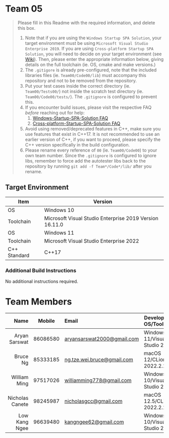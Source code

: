 # Team 05

> Please fill in this Readme with the required information, and delete this box.
> 
> 1. Note that if you are using the `Windows Startup SPA Solution`, your target environment must be using `Microsoft Visual Studio Enterprise 2019`. 
>   If you are using `Cross-platform Startup SPA Solution`, you will need to decide on your target environment (see [Wiki](https://github.com/nus-cs3203/project-wiki/wiki/Version-Control-System-and-Code-Repository)).
>   Then, please enter the appropriate information below, giving details on the full toolchain (ie. OS, cmake and make versions.)
> 2. The `.gitigore` is already pre-configured, note that the included libraries files (ie. `Team00/Code00/lib`) must accompany this repository and not to be removed from the repository.
> 3. Put your test cases inside the correct directory (ie. `Team00/Tests00/`) not inside the scratch test directory (ie. `Team00/Code00/tests/`). The `.gitignore` is configured to prevent this.
> 4. If you encounter build issues, please visit the respective FAQ *before* reaching out for help:
>     1. [Windows-Startup-SPA-Solution FAQ](https://github.com/nus-cs3203/project-wiki/wiki/Windows-Startup-SPA-Solution#faq)
>     2. [Cross-platform-Startup-SPA-Solution FAQ](https://github.com/nus-cs3203/project-wiki/wiki/Cross-platform-Startup-SPA-Solution#faq)
> 5. Avoid using removed/deprecated features in C++, make sure you use features that exist in C++17. It is not recommended to use an earlier version of C++, if you want to proceed, please specify the C++ version specifically in the build configuration.
> 6. Please rename every reference of `00` (ie. `Team00/Code00`) to your own team number. Since the `.gitignore` is configured to ignore libs, remember to force add the autotester libs back to the repository by running `git add -f Team*/Code*/lib/` after you rename.

## Target Environment

Item | Version
-|-
OS | Windows 10
Toolchain | Microsoft Visual Studio Enterprise 2019 Version 16.11.0
OS | Windows 11
Toolchain | Microsoft Visual Studio Enterprise 2022
C++ Standard | C++17

### Additional Build Instructions

No additional instructions required.

# Team Members

Name | Mobile | Email | Development OS/Toolchain
-:|:-:|:-|-|
Aryan Sarswat | 86086580 | aryansarswat2000@gmail.com | Windows 11/Visual Studio 2022
Bruce Ng | 85333185 | ng.tze.wei.bruce@gmail.com | macOS 12/CLion 2022.2.1
William Ming | 97517026 | williamming778@gmail.com | Windows 10/Visual Studio 2022
Nicholas Canete | 98245987 | nicholasgcc@gmail.com | macOS 12.5/CLion 2022.2.1
Low Kang Ngee | 96639480 | kangngee62@gmail.com | Windows 10/Visual Studio 2022
